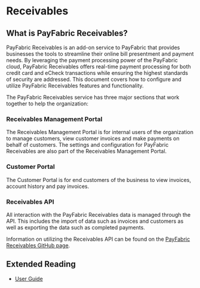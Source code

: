 Receivables
=======

What is PayFabric Receivables?
---------------

PayFabric Receivables is an add-on service to PayFabric that provides businesses the tools to
streamline their online bill presentment and payment needs. By leveraging the payment processing
power of the PayFabric cloud, PayFabric Receivables offers real-time payment processing for both
credit card and eCheck transactions while ensuring the highest standards of security are addressed.
This document covers how to configure and utilize PayFabric Receivables features and functionality.  

The PayFabric Receivables service has three major sections that work together to help the
organization:  

### Receivables Management Portal
The Receivables Management Portal is for internal users of the organization to manage
customers, view customer invoices and make payments on behalf of customers. The settings
and configuration for PayFabric Receivables are also part of the Receivables Management
Portal.  

### Customer Portal
The Customer Portal is for end customers of the business to view invoices, account history and
pay invoices.  

### Receivables API
All interaction with the PayFabric Receivables data is managed through the API. This includes the import of data such as invoices and customers as well as exporting the data such as completed payments.  

Information on utilizing the Receivables API can be found on the [PayFabric Receivables GitHub page](https://github.com/PayFabric/APIs/tree/master/Receivables).  


Extended Reading
----------------

* [User Guide](http://www.nodus.com/documentation/PayFabric-Receivables-User-Guide.pdf)
